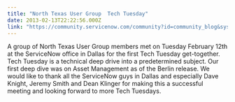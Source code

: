 ```yaml
---
title: "North Texas User Group  Tech Tuesday"
date: 2013-02-13T22:22:56.000Z
link: "https://community.servicenow.com/community?id=community_blog&sys_id=2e6e22eddbd0dbc01dcaf3231f96196a"
---
```

<p>A group of North Texas User Group members met on Tuesday February 12th at the ServiceNow office in Dallas for the first Tech Tuesday get-together. Tech Tuesday is a technical deep drive into a predetermined subject. Our first deep dive was on Asset Management as of the Berlin release. We would like to thank all the ServiceNow guys in Dallas and especially Dave Knight, Jeremy Smith and Dean Klinger for making this a successful meeting and looking forward to more Tech Tuesdays.</p>